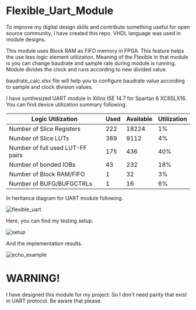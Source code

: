 # Flexible_Uart_Module
 To improve my digital design skills and contribute something useful for open source community, I have created this repo. VHDL language was used in module designs.
 
 This module uses Block RAM as FIFO memory in FPGA. This feature helps the use less logic element utilization. Meaning of the Flexible in that module is you can change baudrate and sample rate during module is running. Module divides the clock and runs according to new divided value.
 
baudrate_calc.xlsx file will help you to configure baudrate value according to sample and clock division values.
 
 I have synthesized UART module in Xilinx ISE 14.7 for Spartan 6 XC6SLX16. You can find device utilization summary following.
 
 | Logic Utilization                | Used | Available | Utilization |
 | -------------------------------- |------| ----------|-------------|
 | Number of Slice Registers        | 222  |18224      | 1%          |
 | Number of Slice LUTs             | 389  |9112       | 4%          |
 | Number of full used LUT-FF pairs | 175  |436        | 40%         |
 | Number of bonded IOBs            | 43   |232        | 18%         |
 | Number of Block RAM/FIFO         | 1    |32         | 3%          |
 | Number of BUFG/BUFGCTRLs         | 1    |16         | 6%          |

 In heritance diagram for UART module following.
 
![flexible_uart](https://user-images.githubusercontent.com/45585791/152695710-ec512817-6a29-49c6-92b2-1ce1012e5959.jpg)

Here, you can find my testing setup.

![setup](https://user-images.githubusercontent.com/45585791/155894473-36d3023d-0576-45a3-952e-0a045eade21b.jpeg)

And the implementation results.

![echo_example](https://user-images.githubusercontent.com/45585791/155894412-ef07fa14-90cd-4e2d-9ce8-08ea21cefc99.jpeg)
 
# WARNING!
 I have designed this module for my project. So I don't need parity that exist in UART protocol. Be aware that please. 
